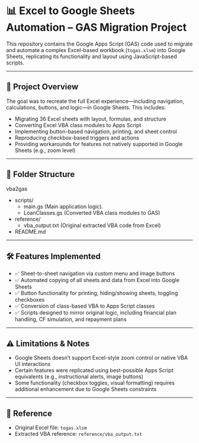 # 📊 Excel to Google Sheets Automation – GAS Migration Project

This repository contains the Google Apps Script (GAS) code used to migrate and automate a complex Excel-based workbook (`togas.xlsm`) into Google Sheets, replicating its functionality and layout using JavaScript-based scripts.

---

## 🚀 Project Overview

The goal was to recreate the full Excel experience—including navigation, calculations, buttons, and logic—in Google Sheets. This includes:

- Migrating 36 Excel sheets with layout, formulas, and structure
- Converting Excel VBA class modules to Apps Script
- Implementing button-based navigation, printing, and sheet control
- Reproducing checkbox-based triggers and actions
- Providing workarounds for features not natively supported in Google Sheets (e.g., zoom level)

---

## 📁 Folder Structure

vba2gas
- scripts/
  - main.gs (Main application logic).
  - LoanClasses.gs (Converted VBA class modules to GAS)
- reference/
  - vba_output.txt (Original extracted VBA code from Excel)
- README.md


---

## 🛠 Features Implemented

- ✅ Sheet-to-sheet navigation via custom menu and image buttons
- ✅ Automated copying of all sheets and data from Excel into Google Sheets
- ✅ Button functionality for printing, hiding/showing sheets, toggling checkboxes
- ✅ Conversion of class-based VBA to Apps Script classes
- ✅ Scripts designed to mirror original logic, including financial plan handling, CF simulation, and repayment plans

---

## ⚠ Limitations & Notes

- Google Sheets doesn’t support Excel-style zoom control or native VBA UI interactions
- Certain features were replicated using best-possible Apps Script equivalents (e.g., instructional alerts, image buttons)
- Some functionality (checkbox toggles, visual formatting) requires additional enhancement due to Google Sheets constraints

---

## 🧾 Reference

- Original Excel file: `togas.xlsm`
- Extracted VBA reference: `reference/vba_output.txt`

